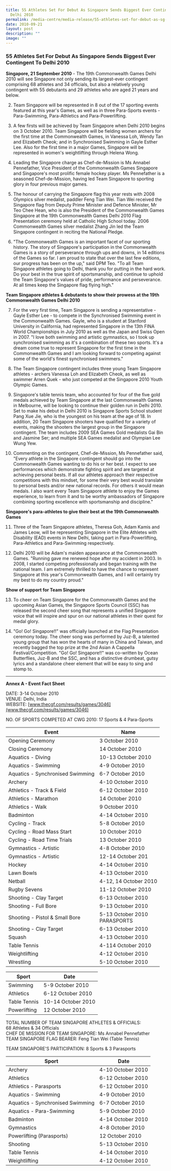 ```yaml
---
title: 55 Athletes Set For Debut As Singapore Sends Biggest Ever Contingent To
  Delhi 2010
permalink: /media-centre/media-release/55-athletes-set-for-debut-as-sg-sends-contingent-to-delhi-2010/
date: 2010-09-21
layout: post
description: ""
image: ""
---
```

### **55 Athletes Set For Debut As Singapore Sends Biggest Ever Contingent To Delhi 2010**

**Singapore, 21 September 2010** - The 19th Commonwealth Games Delhi 2010 will see Singapore not only sending its largest-ever contingent comprising 68 athletes and 34 officials, but also a relatively young contingent with 55 debutants and 29 athletes who are aged 21 years and below.

2. Team Singapore will be represented in 8 out of the 17 sporting events featured at this year's Games, as well as in three Para-Sports events - Para-Swimming, Para-Athletics and Para-Powerlifting.

3. A few firsts will be achieved by Team Singapore when Delhi 2010 begins on 3 October 2010. Team Singapore will be fielding women archers for the first time at the Commonwealth Games, in Vanessa Loh, Wendy Tan and Elizabeth Cheok; and in Synchronised Swimming in Gayle Esther Lee. Also for the first time in a major Games, Singapore will be represented in women's weightlifting through Helena Wong.

4. Leading the Singapore charge as Chef-de-Mission is Ms Annabel Pennefather, Vice President of the Commonwealth Games Singapore and Singapore's most prolific female hockey player. Ms Pennefather is a seasoned Chef-de-Mission, having led Team Singapore to sporting glory in four previous major games.

5. The honour of carrying the Singapore flag this year rests with 2008 Olympics silver medalist, paddler Feng Tian Wei. Tian Wei received the Singapore flag from Deputy Prime Minister and Defence Minister, Mr Teo Chee Hean, who is also the President of the Commonwealth Games Singapore at the 19th Commonwealth Games Delhi 2010 Flag Presentation ceremony held at Catholic High School today. 2006 Commonwealth Games silver medalist Zhang Jin led the Team Singapore contingent in reciting the National Pledge.

6. "The Commonwealth Games is an important facet of our sporting history. The story of Singapore's participation in the Commonwealth Games is a story of perseverance through ups and downs, in 14 editions of the Games so far. I am proud to state that over the last few editions, our progress has been on the up," said DPM Teo. "To all Team Singapore athletes going to Delhi, thank you for putting in the hard work. Do your best in the true spirit of sportsmanship, and continue to uphold the Team Singapore's values of pride, performance and perseverance. At all times keep the Singapore flag flying high."

**Team Singapore athletes & debutants to show their prowess at the 19th Commonwealth Games Delhi 2010**

7. For the very first time, Team Singapore is sending a representative - Gayle Esther Lee - to compete in the Synchronised Swimming event in the Commonwealth Games. Gayle, who is a student at Stanford University in California, had represented Singapore in the 13th FINA World Championships in July 2010 as well as the Japan and Swiss Open in 2007. "I love both swimming and artistic gymnastics, so I took up synchronised swimming as it's a combination of these two sports. It's a dream come true to represent Singapore for the first time in the Commonwealth Games and I am looking forward to competing against some of the world's finest synchronised swimmers."

8. The Team Singapore contingent includes three young Team Singapore athletes - archers Vanessa Loh and Elizabeth Cheok, as well as swimmer Arren Quek - who just competed at the Singapore 2010 Youth Olympic Games.

9. Singapore's table tennis team, who accounted for four of the five gold medals achieved by Team Singapore at the last Commonwealth Games in Melbourne, will be looking to continue their golden run in Delhi 2010. Set to make his debut in Delhi 2010 is Singapore Sports School student Pang Xue Jie, who is the youngest on his team at the age of 18. In addition, 20 Team Singapore shooters have qualified for a variety of events, making the shooters the largest group in the Singapore contingent. The team includes 2009 SEA Games Gold medalists Gai Bin and Jasmine Ser; and multiple SEA Games medalist and Olympian Lee Wung Yew.

10. Commenting on the contingent, Chef-de-Mission, Ms Pennefather said, "Every athlete in the Singapore contingent should go into the Commonwealth Games wanting to do his or her best. I expect to see performances which demonstrate fighting spirit and are targeted at achieving personal bests. If all our athletes approach their respective competitions with this mindset, for some their very best would translate to personal bests and/or new national records. For others it would mean medals. I also want every Team Singapore athlete to enjoy the Games experience, to learn from it and to be worthy ambassadors of Singapore combining sporting excellence with sportsmanship and discipline."

**Singapore's para-athletes to give their best at the 19th Commonwealth Games**

11. Three of the Team Singapore athletes, Theresa Goh, Adam Kamis and James Leow, will be representing Singapore in the Elite Athletes with Disability (EAD) events in New Delhi, taking part in Para-Powerlifting, Para-Athletics and Para-Swimming respectively.

12. Delhi 2010 will be Adam's maiden appearance at the Commonwealth Games. "Running gave me renewed hope after my accident in 2003. In 2008, I started competing professionally and began training with the national team. I am extremely thrilled to have the chance to represent Singapore at this year's Commonwealth Games, and I will certainly try my best to do my country proud."

**Show of support for Team Singapore**

13. To cheer on Team Singapore for the Commonwealth Games and the upcoming Asian Games, the Singapore Sports Council (SSC) has released the second cheer song that represents a unified Singapore voice that will inspire and spur on our national athletes in their quest for medal glory.

14. "Go! Go! Singapore!!" was officially launched at the Flag Presentation ceremony today. The cheer song was performed by Juz-B, a talented young group that has won the hearts of many in China and Taiwan, and recently bagged the top prize at the 2nd Asian A Cappella Festival/Competition. "Go! Go! Singapore!!" was co-written by Ocean Butterflies, Juz-B and the SSC, and has a distinctive drumbeat, gutsy lyrics and a standalone cheer element that will be easy to sing and stomp to.

---

**Annex A - Event Fact Sheet**<br>

DATE: 3-14 October 2010<br>
VENUE: Delhi, India<br>
WEBSITE: [www.thecgf.com/results/games/3046](www.thecgf.com/results/games/3046)

NO. OF SPORTS COMPETED AT CWG 2010: 17 Sports & 4 Para-Sports

| Event | Name | 
| --- | --- | 
| Opening Ceremony | 3 October 2010
| Closing Ceremony | 14 October 2010
| Aquatics - Diving | 10-13 October 2010
| Aquatics - Swimming | 4-9 October 2010
| Aquatics - Synchronised Swimming | 6-7 October 2010
| Archery | 4-10 October 2010
| Athletics - Track & Field | 6-12 October 2010
| Athletics - Marathon | 14 October 2010
| Athletics - Walk | 9 October 2010
| Badminton | 4-14 October 2010
| Cycling - Track | 5-8 October 2010
| Cycling - Road Mass Start | 10 October 2010
| Cycling - Road Time Trials | 13 October 2010
| Gymnastics - Artistic | 4-8 October 2010
| Gymnastics - Artistic | 12-14 October 201
| Hockey | 4-14 October 2010
| Lawn Bowls | 4-13 October 2010
| Netball | 4-12, 14 October 2010
| Rugby Sevens | 11-12 October 2010
| Shooting - Clay Target | 6-13 October 2010
| Shooting - Full Bore | 9-13 October 2010
| Shooting - Pistol & Small Bore | 5-13 October 2010 <br>PARASPORTS
| Shooting - Clay Target | 6-13 October 2010
| Squash | 4-13 October 2010
| Table Tennis | 4-114 October 2010
| Weightlifting | 4-12 October 2010
| Wrestling | 5-10 October 2010

| Sport | Date | 
| --- | --- | 
| Swimming | 5-9 October 2010
| Athletics | 6-12 October 2010
| Table Tennis | 10-14 October 2010
| Powerlifting | 12 October 2010

TOTAL NUMBER OF TEAM SINGAPORE ATHLETES & OFFICIALS:
<br>
68 Athletes & 34 Officials
<br>
CHEF DE MISSION FOR TEAM SINGAPORE: Ms Annabel Pennefather
<br>
TEAM SINGAPORE FLAG BEARER: Feng Tian Wei (Table Tennis)

TEAM SINGAPORE'S PARTICIPATION: 8 Sports & 3 Parasports

| Sport | Date | 
| --- | --- | 
| Archery | 4-10 October 2010
| Athletics | 6-12 October 2010
| Athletics - Parasports | 6-12 October 2010
| Aquatics - Swimming | 4-9 October 2010
| Aquatics - Synchronised Swimming | 6-7 October 2010
| Aquatics - Para-Swimming | 5-9 October 2010
| Badminton | 4-14 October 2010
| Gymnastics | 4-8 October 2010
| Powerlifting (Parasports) | 12 October 2010
| Shooting | 5-13 October 2010
| Table Tennis | 4-14 October 2010
| Weightlifting | 4-12 October 2010
